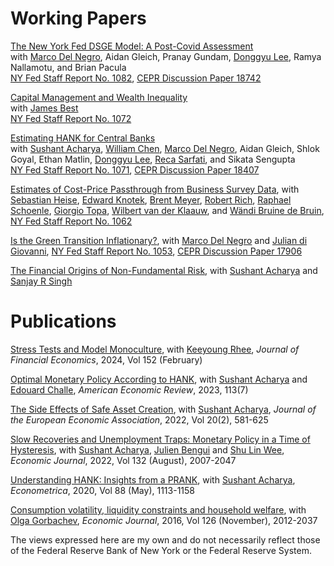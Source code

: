 # Working Papers
<a id="working-papers"></a> 

[The New York Fed DSGE Model: A Post-Covid Assessment](https://papers.ssrn.com/sol3/papers.cfm?abstract_id=4691985)\
with [Marco Del Negro](https://www.newyorkfed.org/research/economists/delnegro), Aidan Gleich, Pranay Gundam, [Donggyu Lee](https://sites.google.com/view/donggyulee), Ramya Nallamotu, and Brian Pacula\
[NY Fed Staff Report No. 1082](https://www.newyorkfed.org/research/staff_reports/sr1082.html), [CEPR Discussion Paper 18742](https://cepr.org/publications/dp18742)

[Capital Management and Wealth Inequality](https://keshavdogra.github.io/papers/BestDogra_jan2024.pdf)\
with [James Best](https://sites.google.com/site/jamesalaricbest/)\
[NY Fed Staff Report No. 1072](https://www.newyorkfed.org/research/staff_reports/sr1072.html)

[Estimating HANK for Central Banks](https://papers.ssrn.com/sol3/papers.cfm?abstract_id=4548683)\
with [Sushant Acharya](https://sushantacharya.github.io/), [William Chen](https://economics.mit.edu/people/phd-students/william-chen), [Marco Del Negro](https://www.newyorkfed.org/research/economists/delnegro), Aidan Gleich, Shlok Goyal, Ethan Matlin, [Donggyu Lee](https://sites.google.com/view/donggyulee), [Reca Sarfati](http://www.recasarfati.com/), and Sikata Sengupta\
[NY Fed Staff Report No. 1071](https://www.newyorkfed.org/research/staff_reports/sr1071.html), [CEPR Discussion Paper 18407](https://cepr.org/publications/dp18407)

[Estimates of Cost-Price Passthrough from Business Survey Data](https://keshavdogra.github.io/papers/dogra_et_al_cost_price_passthrough.pdf), with [Sebastian Heise](https://www.sebastianheise.com/), [Edward Knotek](https://www.clevelandfed.org/people/profiles/k/knotek-edward-s-ii), [Brent Meyer](https://www.atlantafed.org/research/economists/meyer-brent), [Robert Rich](https://www.clevelandfed.org/people/profiles/r/rich-robert-w), [Raphael Schoenle](https://people.brandeis.edu/~schoenle/), [Giorgio Topa](https://www.newyorkfed.org/research/economists/topa), [Wilbert van der Klaauw](https://www.newyorkfed.org/research/economists/vanderklaauw), and [Wändi Bruine de Bruin](https://priceschool.usc.edu/people/wandi-bruine-de-bruin/), [NY Fed Staff Report No. 1062](https://www.newyorkfed.org/research/staff_reports/sr1062.html)

[Is the Green Transition Inflationary?](https://keshavdogra.github.io/papers/DNdiGDo_climate_inflation%20v2.pdf), with [Marco Del Negro](https://www.newyorkfed.org/research/economists/delnegro) and [Julian di Giovanni](https://julian.digiovanni.ca/), [NY Fed Staff Report No. 1053](https://www.newyorkfed.org/research/staff_reports/sr1053), [CEPR Discussion Paper 17906](https://cepr.org/publications/dp17906)

[The Financial Origins of Non-Fundamental Risk](https://keshavdogra.github.io/papers/ADS_Nov21.pdf), with [Sushant Acharya](https://sushantacharya.github.io/) and [Sanjay R Singh](https://ssingh.ucdavis.edu/)

# Publications
<a id="publications"></a>

[Stress Tests and Model Monoculture](https://doi.org/10.1016/j.jfineco.2023.103760), with [Keeyoung Rhee](https://sites.google.com/view/keeyoungrhee/), *Journal of Financial Economics*, 2024, Vol 152 (February)

[Optimal Monetary Policy According to HANK](https://doi.org/10.1257/aer.20200239), with [Sushant Acharya](https://sushantacharya.github.io/) and [Edouard Challe](https://sites.google.com/site/edouardchalle/), *American Economic Review*, 2023, 113(7)

[The Side Effects of Safe Asset Creation](https://doi.org/10.1093/jeea/jvab029), with [Sushant Acharya](https://sushantacharya.github.io/), *Journal of the European Economic Association*, 2022, Vol 20(2), 581-625

[Slow Recoveries and Unemployment Traps: Monetary Policy in a Time of Hysteresis](https://doi.org/10.1093/ej/ueac016), with [Sushant Acharya](https://sushantacharya.github.io/), [Julien Bengui](https://jbengui.github.io/) and [Shu Lin Wee](https://sites.google.com/site/shulinwee/), *Economic Journal*, 2022, Vol 132 (August), 2007-2047

[Understanding HANK: Insights from a PRANK](https://doi.org/10.3982/ECTA16409), with [Sushant Acharya](https://sushantacharya.github.io/), *Econometrica*, 2020, Vol 88 (May), 1113-1158

[Consumption volatility, liquidity constraints and household welfare](https://doi.org/10.1111/ecoj.12295), with [Olga Gorbachev](https://lerner.udel.edu/faculty-staff-directory/olga-gorbachev/), *Economic Journal*, 2016, Vol 126 (November), 2012-2037




The views expressed here are my own and do not necessarily reflect those of the Federal Reserve Bank of New York or the Federal Reserve System.
